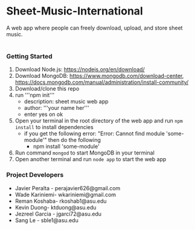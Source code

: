 # Sheet-Music-International
A web app where people can freely download, upload, and store sheet music. 
<br>
<br>
### Getting Started

1. Download Node.js: https://nodejs.org/en/download/
2. Download MongoDB: https://www.mongodb.com/download-center, https://docs.mongodb.com/manual/administration/install-community/
3. Download/clone this repo
4. run '''npm init'''
	- description: sheet music web app
	- author: '''your name her'''
	- enter yes on ok
5. Open your terminal in the root directory of the web app and run ```npm install``` to install dependencies
	- if you get the following error: "Error: Cannot find module 'some-module'" then do the following
		- npm install 'some-module'
6. Run command ```mongod``` to start MongoDB in your terminal
7. Open another terminal and run ```node app``` to start the web app

### Project Developers
<ul>
<li>Javier Peralta - perajavier626@gmail.com</li>
<li>Wade Kariniemi- wkariniemi@gmail.com</li>
<li>Reman Koshaba- rkoshab1@asu.edu</li>
<li>Kevin Duong- ktduong@asu.edu</li>
<li>Jezreel Garcia - jgarci72@asu.edu</li>
<li>Sang Le - sble1@asu.edu</li>
</ul>